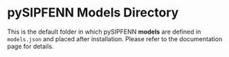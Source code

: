 # pySIPFENN Models Directory
This is the default folder in which pySIPFENN **models** are defined in `models.json` and placed after installation. 
Please refer to the documentation page for details.